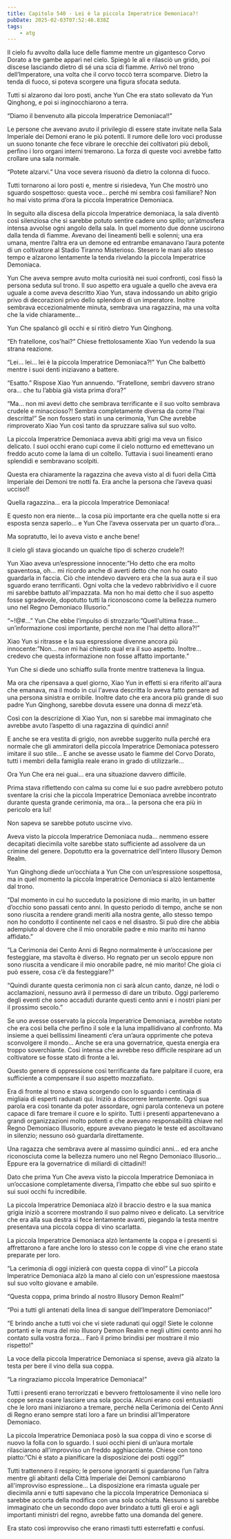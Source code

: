 ```yaml
---
title: Capitolo 540 - Lei è la piccola Imperatrice Demoniaca?!
pubDate: 2025-02-03T07:52:46.838Z
tags:
    - atg
---
```



Il cielo fu avvolto dalla luce delle fiamme mentre un gigantesco Corvo Dorato a tre gambe apparì nel cielo. Spiegò le ali e rilasciò un grido, poi discese lasciando dietro di sé una scia di fiamme.
Arrivò nel trono dell’Imperatore, una volta che il corvo toccò terra scomparve. Dietro la tenda di fuoco, si poteva scorgere una figura sfocata seduta.


Tutti si alzarono dai loro posti, anche Yun Che era stato sollevato da Yun Qinghong, e poi si inginocchiarono a terra.


“Diamo il benvenuto alla piccola Imperatrice Demoniaca!!”


Le persone che avevano avuto il privilegio di essere state invitate nella Sala Imperiale dei Demoni erano le più potenti. Il rumore delle loro voci produsse un suono tonante che fece vibrare le orecchie dei coltivatori più deboli, perfino i loro organi interni tremarono. La forza di queste voci avrebbe fatto crollare una sala normale.


“Potete alzarvi.” Una voce severa risuonò da dietro la colonna di fuoco.


Tutti tornarono ai loro posti e, mentre si risiedeva, Yun Che mostrò uno sguardo sospettoso: questa voce... perché mi sembra così familiare? Non ho mai visto prima d’ora la piccola Imperatrice Demoniaca.


In seguito alla discesa della piccola Imperatrice demoniaca, la sala diventò così silenziosa che si sarebbe potuto sentire cadere uno spillo; un’atmosfera intensa avvolse ogni angolo della sala. In quel momento due donne uscirono dalla tenda di fiamme. Avevano dei lineamenti belli e solenni; una era umana, mentre l’altra era un demone ed entrambe emanavano l’aura potente di un coltivatore al Stadio Tiranno Misterioso. Stesero le mani allo stesso tempo e alzarono lentamente la tenda rivelando la piccola Imperatrice Demoniaca.


Yun Che aveva sempre avuto molta curiosità nei suoi confronti, così fissò la persona seduta sul trono. Il suo aspetto era uguale a quello che aveva era uguale a come aveva descritto Xiao Yun, stava indossando un abito grigio privo di decorazioni privo dello splendore di un imperatore. Inoltre sembrava eccezionalmente minuta, sembrava una ragazzina, ma una volta che la vide chiaramente...


Yun Che spalancò gli occhi e si ritirò dietro Yun Qinghong.


“Eh fratellone, cos'hai?” Chiese frettolosamente Xiao Yun vedendo la sua strana reazione.


“Lei... lei... lei è la piccola Imperatrice Demoniaca?!” Yun Che balbettò mentre i suoi denti iniziavano a battere.


“Esatto.” Rispose Xiao Yun annuendo. “Fratellone, sembri davvero strano ora... che tu l’abbia già vista prima d’ora?”


“Ma... non mi avevi detto che sembrava terrificante e il suo volto sembrava crudele e minaccioso?! Sembra completamente diversa da come l’hai descritta!” Se non fossero stati in una cerimonia, Yun Che avrebbe rimproverato Xiao Yun così tanto da spruzzare saliva sul suo volto.


La piccola Imperatrice Demoniaca aveva abiti grigi ma veva un fisico delicato. I suoi occhi erano cupi come il cielo notturno ed emettevano un freddo acuto come la lama di un coltello. Tuttavia i suoi lineamenti erano splendidi e sembravano scolpiti.


Questa era chiaramente la ragazzina che aveva visto al di fuori della Città Imperiale dei Demoni tre notti fa. Era anche la persona che l’aveva quasi ucciso!!


Quella ragazzina... era la piccola Imperatrice Demoniaca!


E questo non era niente... la cosa più importante era che quella notte si era esposta senza saperlo... e Yun Che l’aveva osservata per un quarto d’ora...


Ma sopratutto, lei lo aveva visto e anche bene!


Il cielo gli stava giocando un qualche tipo di scherzo crudele?!


Yun Xiao aveva un’espressione innocente:”Ho detto che era molto spaventosa, oh... mi ricordo anche di averti detto che non ho osato guardarla in faccia. Ciò che intendevo davvero era che la sua aura e il suo sguardo erano terrificanti. Ogni volta che la vedevo rabbrividivo e il cuore mi sarebbe battuto all'impazzata. Ma non ho mai detto che il suo aspetto fosse sgradevole, dopotutto tutti la riconoscono come la bellezza numero uno nel Regno Demoniaco Illusorio.”


“~!@#...” Yun Che ebbe l’impulso di strozzarlo:”Quell'ultima frase... un’informazione così importante, perché non me l’hai detto allora?!”


Xiao Yun si ritrasse e la sua espressione divenne ancora più innocente:”Non... non mi hai chiesto qual era il suo aspetto. Inoltre... credevo che questa informazione non fosse affatto importante.”


Yun Che si diede uno schiaffo sulla fronte mentre tratteneva la lingua.


Ma ora che ripensava a quel giorno, Xiao Yun in effetti si era riferito all'aura che emanava, ma il modo in cui l'aveva descritta lo aveva fatto pensare ad una persona sinistra e orribile. Inoltre dato che era ancora più grande di suo padre Yun Qinghong, sarebbe dovuta essere una donna di mezz'età.


Così con la descrizione di Xiao Yun, non si sarebbe mai immaginato che avrebbe avuto l’aspetto di una ragazzina di quindici anni!


E anche se era vestita di grigio, non avrebbe suggerito nulla perché era normale che gli ammiratori della piccola Imperatrice Demoniaca potessero imitare il suo stile... E anche se avesse usato le fiamme del Corvo Dorato, tutti i membri della famiglia reale erano in grado di utilizzarle...


Ora Yun Che era nei guai... era una situazione davvero difficile.


Prima stava riflettendo con calma su come lui e suo padre avrebbero potuto sventare la crisi che la piccola Imperatrice Demoniaca avrebbe incontrato durante questa grande cerimonia, ma ora... la persona che era più in pericolo era lui!


Non sapeva se sarebbe potuto uscirne vivo.


Aveva visto la piccola Imperatrice Demoniaca nuda... nemmeno essere decapitati diecimila volte sarebbe stato sufficiente ad assolvere da un crimine del genere. Dopotutto era la governatrice dell'intero Illusory Demon Realm.


Yun Qinghong diede un’occhiata a Yun Che con un’espressione sospettosa, ma in quel momento la piccola Imperatrice Demoniaca si alzò lentamente dal trono.


“Dal momento in cui ho succeduto la posizione di mio marito, in un batter d’occhio sono passati cento anni. In questo periodo di tempo, anche se non sono riuscita a rendere grandi meriti alla nostra gente, allo stesso tempo non ho condotto il continente nel caos e nel disastro. Si può dire che abbia adempiuto al dovere che il mio onorabile padre e mio marito mi hanno affidato.”


“La Cerimonia dei Cento Anni di Regno normalmente è un’occasione per festeggiare, ma stavolta è diverso. Ho regnato per un secolo eppure non sono riuscita a vendicare il mio onorabile padre, né mio marito! Che gioia ci può essere, cosa c’è da festeggiare?”


“Quindi durante questa cerimonia non ci sarà alcun canto, danze, né lodi o acclamazioni, nessuno avrà il permesso di dare un tributo. Oggi parleremo degli eventi che sono accaduti durante questi cento anni e i nostri piani per il prossimo secolo.”


Se uno avesse osservato la piccola Imperatrice Demoniaca, avrebbe notato che era così bella che perfino il sole e la luna impallidivano al confronto. Ma insieme a quei bellissimi lineamenti c’era un’aura opprimente che poteva sconvolgere il mondo... Anche se era una governatrice, questa energia era troppo soverchiante. Così intensa che avrebbe reso difficile respirare ad un coltivatore se fosse stato di fronte a lei.


Questo genere di oppressione così terrificante da fare palpitare il cuore, era sufficiente a compensare il suo aspetto mozzafiato.


Era di fronte al trono e stava scorgendo con lo sguardo i centinaia di migliaia di esperti radunati qui. Iniziò a discorrere lentamente. Ogni sua parola era così tonante da poter assordare, ogni parola conteneva un potere capace di fare tremare il cuore e lo spirito. Tutti i presenti appartenevano a grandi organizzazioni molto potenti e che avevano responsabilità chiave nel Regno Demoniaco Illusorio, eppure avevano piegato le teste ed ascoltavano in silenzio; nessuno osò guardarla direttamente.


Una ragazza che sembrava avere al massimo quindici anni... ed era anche riconosciuta come la bellezza numero uno nel Regno Demoniaco Illusorio... Eppure era la governatrice di miliardi di cittadini!!


Dato che prima Yun Che aveva visto la piccola Imperatrice Demoniaca in un’occasione completamente diversa, l’impatto che ebbe sul suo spirito e sui suoi occhi fu incredibile.


La piccola Imperatrice Demoniaca alzò il braccio destro e la sua manica grigia iniziò a scorrere mostrando il suo palmo niveo e delicato. La servitrice che era alla sua destra si fece lentamente avanti, piegando la testa mentre presentava una piccola coppa di vino scarlatta.


La piccola Imperatrice Demoniaca alzò lentamente la coppa e i presenti si affrettarono a fare anche loro lo stesso con le coppe di vine che erano state preparate per loro.


“La cerimonia di oggi inizierà con questa coppa di vino!” La piccola Imperatrice Demoniaca alzò la mano al cielo con un'espressione maestosa sul suo volto giovane e amabile.


“Questa coppa, prima brindo al nostro Illusory Demon Realm!”


“Poi a tutti gli antenati della linea di sangue dell’Imperatore Demoniaco!”


“E brindo anche a tutti voi che vi siete radunati qui oggi! Siete le colonne portanti e le mura del mio Illusory Demon Realm e negli ultimi cento anni ho contato sulla vostra forza... Farò il primo brindisi per mostrare il mio rispetto!”


La voce della piccola Imperatrice Demoniaca si spense, aveva già alzato la testa per bere il vino della sua coppa.


“La ringraziamo piccola Imperatrice Demoniaca!”


Tutti i presenti erano terrorizzati e bevvero frettolosamente il vino nelle loro coppe senza osare lasciare una sola goccia. Alcuni erano così entusiasti che le loro mani iniziarono a tremare, perché nella Cerimonia dei Cento Anni di Regno erano sempre stati loro a fare un brindisi all'Imperatore Demoniaco.


La piccola Imperatrice Demoniaca posò la sua coppa di vino e scorse di nuovo la folla con lo sguardo. I suoi occhi pieni di un’aura mortale rilasciarono all'improvviso un freddo agghiacciante. Chiese con tono piatto:”Chi è stato a pianificare la disposizione dei posti oggi?”


Tutti trattennero il respiro; le persone ignoranti si guardarono l’un l’altra mentre gli abitanti della Città Imperiale dei Demoni cambiarono all'improvviso espressione...
La disposizione era rimasta uguale per diecimila anni e tutti sapevano che la piccola Imperatrice Demoniaca si sarebbe accorta della modifica con una sola occhiata.
Nessuno si sarebbe immaginato che un secondo dopo aver brindato a tutti gli eroi e agli importanti ministri del regno, avrebbe fatto una domanda del genere.


Era stato così improvviso che erano rimasti tutti esterrefatti e confusi.







